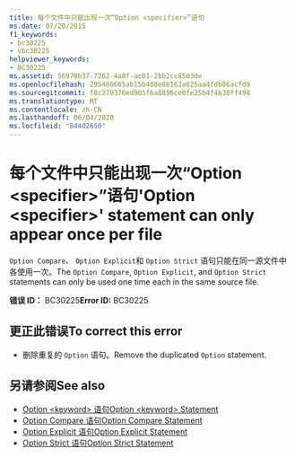 ```yaml
---
title: 每个文件中只能出现一次“Option <specifier>”语句
ms.date: 07/20/2015
f1_keywords:
- bc30225
- vbc30225
helpviewer_keywords:
- BC30225
ms.assetid: 56970b37-7262-4a8f-ac01-2bb2cc8503de
ms.openlocfilehash: 295480665ab15b488e86162a625aa4fdb86acfd9
ms.sourcegitcommit: f8c270376ed905f6a8896ce0fe25b4f4b38ff498
ms.translationtype: MT
ms.contentlocale: zh-CN
ms.lasthandoff: 06/04/2020
ms.locfileid: "84402650"
---
```

# <a name="option-specifier-statement-can-only-appear-once-per-file"></a><span data-ttu-id="fe6e2-102">每个文件中只能出现一次“Option \<specifier>”语句</span><span class="sxs-lookup"><span data-stu-id="fe6e2-102">'Option \<specifier>' statement can only appear once per file</span></span>
<span data-ttu-id="fe6e2-103">`Option Compare`、 `Option Explicit`和 `Option Strict` 语句只能在同一源文件中各使用一次。</span><span class="sxs-lookup"><span data-stu-id="fe6e2-103">The `Option Compare`, `Option Explicit`, and `Option Strict` statements can only be used one time each in the same source file.</span></span>  
  
 <span data-ttu-id="fe6e2-104">**错误 ID：** BC30225</span><span class="sxs-lookup"><span data-stu-id="fe6e2-104">**Error ID:** BC30225</span></span>  
  
## <a name="to-correct-this-error"></a><span data-ttu-id="fe6e2-105">更正此错误</span><span class="sxs-lookup"><span data-stu-id="fe6e2-105">To correct this error</span></span>  
  
- <span data-ttu-id="fe6e2-106">删除重复的 `Option` 语句。</span><span class="sxs-lookup"><span data-stu-id="fe6e2-106">Remove the duplicated `Option` statement.</span></span>  
  
## <a name="see-also"></a><span data-ttu-id="fe6e2-107">另请参阅</span><span class="sxs-lookup"><span data-stu-id="fe6e2-107">See also</span></span>

- [<span data-ttu-id="fe6e2-108">Option \<keyword> 语句</span><span class="sxs-lookup"><span data-stu-id="fe6e2-108">Option \<keyword> Statement</span></span>](../language-reference/statements/option-keyword-statement.md)
- [<span data-ttu-id="fe6e2-109">Option Compare 语句</span><span class="sxs-lookup"><span data-stu-id="fe6e2-109">Option Compare Statement</span></span>](../language-reference/statements/option-compare-statement.md)
- [<span data-ttu-id="fe6e2-110">Option Explicit 语句</span><span class="sxs-lookup"><span data-stu-id="fe6e2-110">Option Explicit Statement</span></span>](../language-reference/statements/option-explicit-statement.md)
- [<span data-ttu-id="fe6e2-111">Option Strict 语句</span><span class="sxs-lookup"><span data-stu-id="fe6e2-111">Option Strict Statement</span></span>](../language-reference/statements/option-strict-statement.md)
